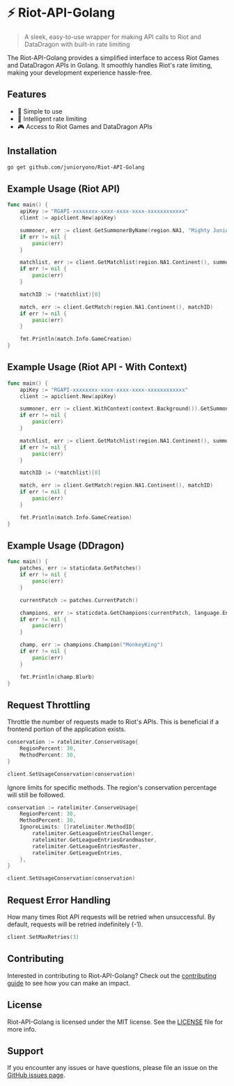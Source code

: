 # ⚡️ Riot-API-Golang

> A sleek, easy-to-use wrapper for making API calls to Riot and DataDragon with built-in rate limiting

The Riot-API-Golang provides a simplified interface to access Riot Games and DataDragon APIs in Golang. It smoothly handles Riot's rate limiting, making your development experience hassle-free.

## Features

- 🚀 Simple to use
- 🧠 Intelligent rate limiting
- 🎮 Access to Riot Games and DataDragon APIs

## Installation

```bash
go get github.com/junioryono/Riot-API-Golang
```

## Example Usage (Riot API)

```go
func main() {
	apiKey := "RGAPI-xxxxxxxx-xxxx-xxxx-xxxx-xxxxxxxxxxxx"
	client := apiclient.New(apiKey)

	summoner, err := client.GetSummonerByName(region.NA1, "Mighty Junior")
	if err != nil {
		panic(err)
	}

	matchlist, err := client.GetMatchlist(region.NA1.Continent(), summoner.Puuid, nil)
	if err != nil {
		panic(err)
	}

	matchID := (*matchlist)[0]

	match, err := client.GetMatch(region.NA1.Continent(), matchID)
	if err != nil {
		panic(err)
	}

	fmt.Println(match.Info.GameCreation)
}
```

## Example Usage (Riot API - With Context)

```go
func main() {
	apiKey := "RGAPI-xxxxxxxx-xxxx-xxxx-xxxx-xxxxxxxxxxxx"
	client := apiclient.New(apiKey)

	summoner, err := client.WithContext(context.Background()).GetSummonerByName(region.NA1, "Mighty Junior")
	if err != nil {
		panic(err)
	}

	matchlist, err := client.GetMatchlist(region.NA1.Continent(), summoner.Puuid, nil)
	if err != nil {
		panic(err)
	}

	matchID := (*matchlist)[0]

	match, err := client.GetMatch(region.NA1.Continent(), matchID)
	if err != nil {
		panic(err)
	}

	fmt.Println(match.Info.GameCreation)
}
```

## Example Usage (DDragon)

```go
func main() {
	patches, err := staticdata.GetPatches()
	if err != nil {
		panic(err)
	}

	currentPatch := patches.CurrentPatch()

	champions, err := staticdata.GetChampions(currentPatch, language.EnglishUnitedStates)
	if err != nil {
		panic(err)
	}

	champ, err := champions.Champion("MonkeyKing")
	if err != nil {
		panic(err)
	}

	fmt.Println(champ.Blurb)
}
```

## Request Throttling

Throttle the number of requests made to Riot's APIs.
This is beneficial if a frontend portion of the application exists.

```go
conservation := ratelimiter.ConserveUsage{
    RegionPercent: 30,
    MethodPercent: 30,
}

client.SetUsageConservation(conservation)
```

Ignore limits for specific methods.
The region's conservation percentage will still be followed.

```go
conservation := ratelimiter.ConserveUsage{
    RegionPercent: 30,
    MethodPercent: 30,
    IgnoreLimits: []ratelimiter.MethodID{
        ratelimiter.GetLeagueEntriesChallenger,
        ratelimiter.GetLeagueEntriesGrandmaster,
        ratelimiter.GetLeagueEntriesMaster,
        ratelimiter.GetLeagueEntries,
    },
}

client.SetUsageConservation(conservation)
```

## Request Error Handling

How many times Riot API requests will be retried when unsuccessful. By default, requests will be retried indefinitely (-1).

```go
client.SetMaxRetries(3)
```

## Contributing

Interested in contributing to Riot-API-Golang? Check out the [contributing guide](CONTRIBUTING.md) to see how you can make an impact.

## License

Riot-API-Golang is licensed under the MIT license. See the [LICENSE](LICENSE) file for more info.

## Support

If you encounter any issues or have questions, please file an issue on the [GitHub issues page](https://github.com/Kinveil-Engineering-Analysis/Riot-API-Golang/issues).
